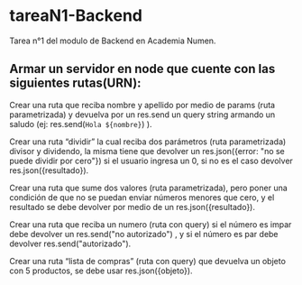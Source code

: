 # tareaN1-Backend
Tarea n°1 del modulo de Backend en Academia Numen.


## Armar un servidor en node que cuente con las siguientes rutas(URN):


Crear una ruta que reciba nombre y apellido por medio de params (ruta parametrizada) y devuelva por un res.send un query string armando un saludo (ej: res.send(`Hola ${nombre}`) ).


Crear una ruta “dividir” la cual reciba dos parámetros (ruta parametrizada) divisor y dividendo, la misma tiene que devolver un res.json({error: "no se puede dividir por cero"}) si el usuario ingresa un 0, si no es el caso devolver res.json({resultado}).


Crear una ruta que sume dos valores (ruta parametrizada), pero poner una condición de que no se puedan enviar números menores que cero, y el resultado se debe devolver por medio de un res.json({resultado}).


Crear una ruta que reciba un numero (ruta con query) si el número es impar debe devolver un res.send("no autorizado") , y si el número es par debe devolver res.send("autorizado").


Crear una ruta “lista de compras” (ruta con query) que devuelva un objeto con 5 productos, se debe usar res.json({objeto}).

